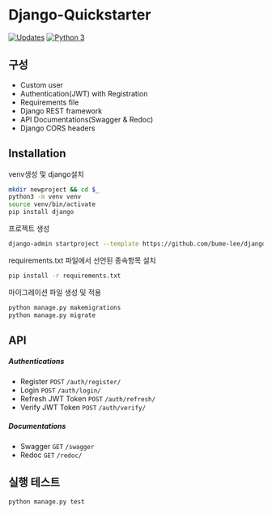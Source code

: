 # Django-Quickstarter

[![Updates](https://pyup.io/repos/github/sirrobot01/django-quickstarter/shield.svg)](https://pyup.io/repos/github/sirrobot01/django-quickstarter/)
[![Python 3](https://pyup.io/repos/github/sirrobot01/django-quickstarter/python-3-shield.svg)](https://pyup.io/repos/github/sirrobot01/django-quickstarter/)

## 구성

- Custom user
- Authentication(JWT) with Registration
- Requirements file
- Django REST framework
- API Documentations(Swagger & Redoc)
- Django CORS headers

## Installation

venv생성 및 django설치

```bash
mkdir newproject && cd $_
python3 -m venv venv
source venv/bin/activate
pip install django
```

프로젝트 생성

```bash
django-admin startproject --template https://github.com/bume-lee/django-quickstarter/archive/master.zip repo
```

requirements.txt 파일에서 선언된 종속항목 설치

```bash
pip install -r requirements.txt
```


마이그레이션 파일 생성 및 적용

```bash
python manage.py makemigrations
python manage.py migrate
```


## API

##### Authentications

- Register `POST` `/auth/register/`
- Login `POST` `/auth/login/`
- Refresh JWT Token `POST` `/auth/refresh/`
- Verify JWT Token `POST` `/auth/verify/`


##### Documentations

- Swagger `GET` `/swagger`
- Redoc `GET` `/redoc/`

## 실행 테스트

```bash
python manage.py test
```
